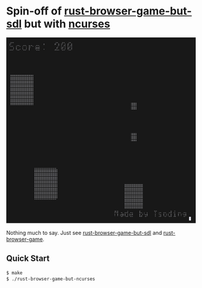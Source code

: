 # Spin-off of [rust-browser-game-but-sdl] but with [ncurses]

![thumbnail](./thumbnail.png)

Nothing much to say. Just see [rust-browser-game-but-sdl] and [rust-browser-game].

## Quick Start

```console
$ make
$ ./rust-browser-game-but-ncurses
```

[rust-browser-game-but-sdl]: https://github.com/tsoding/rust-browser-game-but-sdl
[rust-browser-game]: https://github.com/tsoding/rust-browser-game
[ncurses]: https://invisible-island.net/ncurses/

